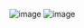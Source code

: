 ![image](https://github.com/user-attachments/assets/d4d54934-18b7-47f4-8b01-4ec32e9a46c3)
![image](https://github.com/user-attachments/assets/008acd48-5c86-4c81-8eb5-4898143ace9a)

